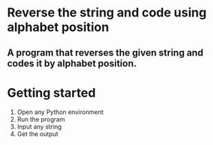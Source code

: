# Reverse the string and code using alphabet position
## A program that reverses the given string and codes it by alphabet position.

# Getting started
1. Open any Python environment
3. Run the program
4. Input any string
5. Get the output

# 
